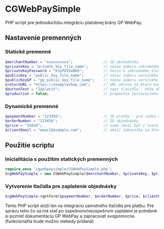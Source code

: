 # CGWebPaySimple
PHP script pre jednoduchšiu integráciu platobnej brány GP WebPay.

## Nastavenie premenných
### Statické premenné
```php
$merchantNumber = "xxxxxxxxxx";              // ID obchodníka
$privateKey = "private_key_file_name";       // názov súboru súkromného klúču (klúč treba vložiť do zložky /cgwebpaysimple/key/)
$privateKeyPassword = "K3yP455w0Rd";         // heslo k súkromnému klúču
$publicKey = "public_key_file_name";         // názov súboru verejného klúču (klúč treba vložiť do zložky /cgwebpaysimple/key/)
$publicKeyGP = "gp_public_key_file_name";    // názov súboru verejného klúču portálu GP WebPay (klúč treba vložiť do zložky /cgwebpaysimple/key/)
$returnURL = "https://exampleshop.com";      // URL adresa na ktorú bude zákazník presmerovaný po odoslaní platby
$buttonText = "Zaplatiť";                    // text tlačidla - môže obsahovať aj HTML tagy (napr. fontawesome ikonky atď.)
$production = false;                         // prepnutie testovacieho a produkčného módu (false = testovanie, true = produkcia)
```

### Dynamické premenné
```php
$paymentNumber = "123456";                   // ID platby - pre jednu objednávku môže byť viac platieb, pre prípad že nejaká neprejde, preto je potrebné zadať ID platby
$orderNumber = "123456";                     // ID objednávky
$price = "15039";                            // suma (musí byť v tvare bez desatinných čísel, suma 15039 reprezentuje 150,39€)
$clientEmail = "email@example.com";          // email zákazníka na ktorý príde potvrdenie o platbe
```

## Použitie scriptu
### Inicialitácia s použitím statických premenných
```php
require_once 'cgwebpaysimple/CGWebPaySimple.php';
$cgWebPaySimple = new CGWebPaySimple($merchantNumber, $privateKey, $privateKeyPassword, $publicKey, $publicKeyGP, $production);
```

### Vytvorenie tlačidla pre zaplatenie objednávky
```php
$cgWebPaySimple->getForm($paymentNumber, $orderNumber, $price, $clientEmail, $returnURL, $buttonText);
```

Tento PHP script slúži len na integráciu samotného tlačidla pre platbu. Pre správu toho čo sa má stať po úspešnom/neúspešnom zaplatení je potrebné si pozrieť dokumentáciu GP WebPay a zapracovať svojpomocne. (funkcionalita bude možno niekedy pridaná)
